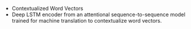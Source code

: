 - Contextualized Word Vectors
- Deep LSTM encoder from an attentional sequence-to-sequence model trained for machine translation to contextualize word vectors.